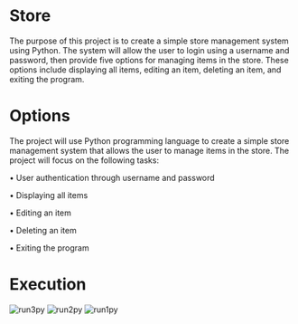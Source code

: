 # Store

The purpose of this project is to create a simple store management system using
Python. The system will allow the user to login using a username and password, then
provide five options for managing items in the store. These options include displaying
all items, editing an item, deleting an item, and exiting the program.


# Options
The project will use Python programming language to create a simple store
management system that allows the user to manage items in the store. The project will
focus on the following tasks:

• User authentication through username and password

• Displaying all items

• Editing an item

• Deleting an item

• Exiting the program

# Execution
![run3py](https://user-images.githubusercontent.com/106381596/225741500-bb05a06c-e83a-4db7-9c9a-f370d1b033c0.png)
![run2py](https://user-images.githubusercontent.com/106381596/225741510-10917c0a-48e4-41e4-8a0e-63762c320e37.png)
![run1py](https://user-images.githubusercontent.com/106381596/225741512-d82d4d22-2500-46b5-abb7-0d2fd5b0c8d7.png)
